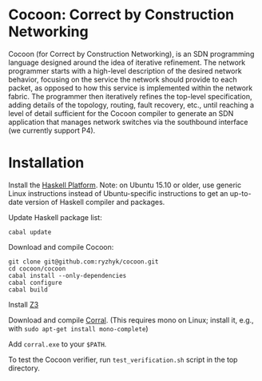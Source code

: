 # Cocoon: Correct by Construction Networking 

Cocoon (for Correct by Construction Networking), is an SDN programming language 
designed around the idea of iterative refinement.  The 
network programmer starts with a high-level description of the 
desired network behavior, focusing on the service the network 
should provide to each packet, as opposed to how this service is 
implemented within the network fabric.  The programmer then 
iteratively refines the top-level specification, adding details of 
the topology, routing, fault recovery, etc., until reaching a 
level of detail sufficient for the Cocoon compiler to generate an 
SDN application that manages network switches via the southbound 
interface (we currently support P4).  

# Installation

Install the [Haskell Platform](https://www.haskell.org/platform/).
Note: on Ubuntu 15.10 or older, use generic Linux
instructions instead of Ubuntu-specific instructions to get an
up-to-date version of Haskell compiler and packages.

Update Haskell package list:
~~~
cabal update
~~~

Download and compile Cocoon:
~~~
git clone git@github.com:ryzhyk/cocoon.git
cd cocoon/cocoon
cabal install --only-dependencies 
cabal configure
cabal build
~~~

Install [Z3](https://github.com/Z3Prover/z3)

Download and compile [Corral](https://github.com/boogie-org/corral). (This requires
mono on Linux; install it, e.g., with `sudo apt-get install mono-complete`)

Add `corral.exe` to your `$PATH`.

To test the Cocoon verifier, run `test_verification.sh` script in the
top directory.
